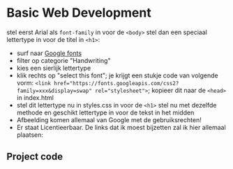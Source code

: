 # Basic Web Development
 stel eerst Arial als `font-family` in voor de `<body>`
 stel dan een speciaal lettertype in voor de titel in `<h1>`:
   - surf naar [Google fonts](https://fonts.google.com/) 
   - filter op categorie "Handwriting"
   - kies een sierlijk lettertype
   - klik rechts op "select this font"; je krijgt een stukje code van volgende vorm: `<link href="https://fonts.googleapis.com/css2?family=xxx&display=swap" rel="stylesheet">`; kopieer dit naar de `<head>` in index.html
   - stel dit lettertype nu in styles.css in voor de `<h1>`
 stel nu met dezelfde methode en geschikt lettertype in voor de tekst in het midden
 - Afbeelding komen allemaal van Google met de gebruiksrechten!
 - Er staat Licentieerbaar. De links dat ik moest bijzetten zal ik hier allemaal plaatsen:

## Project code
